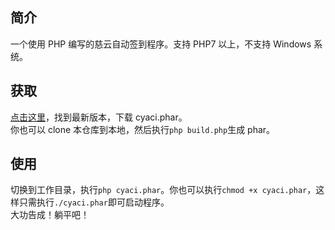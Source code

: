## 简介
一个使用 PHP 编写的慈云自动签到程序。支持 PHP7 以上，不支持 Windows 系统。
## 获取
[点击这里](https://github.com/yucho123987/CYAutoCheckIn/releases)，找到最新版本，下载 cyaci.phar。  
你也可以 clone 本仓库到本地，然后执行```php build.php```生成 phar。
## 使用
切换到工作目录，执行```php cyaci.phar```。你也可以执行```chmod +x cyaci.phar```，这样只需执行```./cyaci.phar```即可启动程序。  
大功告成！躺平吧！